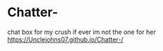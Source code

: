 # Chatter-
chat box for my crush if ever im not the one for her 
https://Unclejohns07.github.io/Chatter-/

